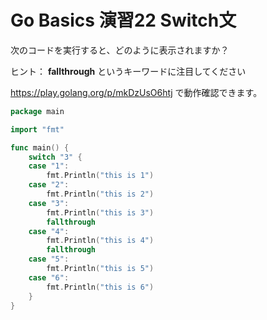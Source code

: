 # Go Basics 演習22 Switch文

次のコードを実行すると、どのように表示されますか？

ヒント： **fallthrough** というキーワードに注目してください

https://play.golang.org/p/mkDzUsO6htj で動作確認できます。


```go
package main

import "fmt"

func main() {
	switch "3" {
	case "1":
		fmt.Println("this is 1")
	case "2":
		fmt.Println("this is 2")
	case "3":
		fmt.Println("this is 3")
		fallthrough
	case "4":
		fmt.Println("this is 4")
		fallthrough
	case "5":
		fmt.Println("this is 5")
	case "6":
		fmt.Println("this is 6")
	}
}
```
